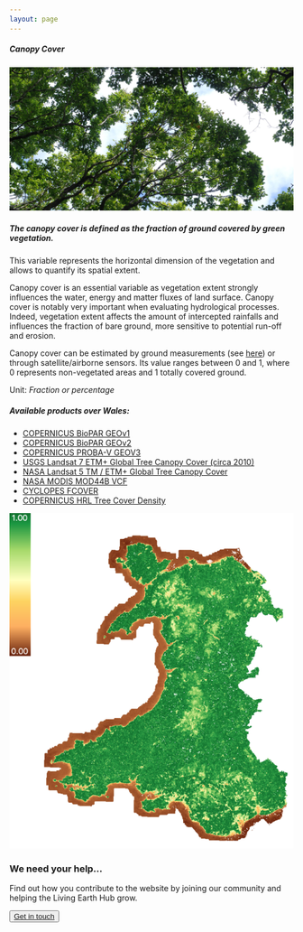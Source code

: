 ```yaml
---
layout: page
---
```


<!-- Content-section-start -->
<div class="container">
	<div class="row">
		<div class="col-12 mt-60">
			<h5 class="common-title">Canopy Cover</h5>
		</div>
		<div class="col-xs-12 col-sm-12 col-ms-9 col-lg-9 col-xl-9 col-xxl-9">
			<div class="common-image pb-5">
				<img src="/assets/img/Wales/Big/canopy-cover.jpg" class="img-fluid" alt="Canopy Cover">
			</div>
			<div>
				<h5 class="font-weight-bold">The canopy cover is defined as the fraction of ground covered by green vegetation.</h5>
				<div class="pt-4">
					<p>This variable represents the horizontal dimension of the vegetation and allows to quantify its spatial extent.</p>
					<p>Canopy cover is an essential variable as vegetation extent strongly influences the water, energy and matter fluxes of land surface. Canopy cover is notably very important when evaluating hydrological processes. Indeed, vegetation extent affects the amount of intercepted rainfalls and influences the fraction of bare ground, more sensitive to potential run-off and erosion.</p>
					<p>Canopy cover can be estimated by ground measurements (see <a href="https://livingearth.aber.ac.uk/data/ground-measurements/technics/canopy-cover-measurements/" target="_blank">here</a>) or through satellite/airborne sensors. Its value ranges between 0 and 1, where 0 represents non-vegetated areas and 1 totally covered ground.</p>
					<p>Unit: <i>Fraction or percentage</i></p>
				</div>
			</div>
			<div class="row">
				<div class="col-xs-12 col-sm-6 col-md-7 col-lg-8">
					<div class="py-5">
						<h5 class="font-weight-bold mb-4">Available products over Wales:</h5>
						<ul class="list-title">
							<li class="list-item"><a href="https://livingearth.aber.ac.uk/data/remote-sensing-algorithms/canopy-cover-algorithms/copernicus-biopar-geov1/" target="_blank">COPERNICUS BioPAR GEOv1</a></li>
							<li class="list-item"><a href="https://livingearth.aber.ac.uk/data/remote-sensing-algorithms/canopy-cover-algorithms/copernicus-biopar-geov2/" target="_blank">COPERNICUS BioPAR GEOv2</a></li>
							<li class="list-item"><a href="https://livingearth.aber.ac.uk/data/remote-sensing-algorithms/canopy-cover-algorithms/copernicus-biopar-geov3/" target="_blank">COPERNICUS PROBA-V GEOV3</a></li>
							<li class="list-item"><a href="https://livingearth.aber.ac.uk/data/remote-sensing-algorithms/canopy-cover-algorithms/usgs-landsat-7-etm-global-tree-canopy-cover-circa-2010/" target="_blank">USGS Landsat 7 ETM+ Global Tree Canopy Cover (circa 2010)</a></li>
							<li class="list-item"><a href="https://livingearth.aber.ac.uk/data/remote-sensing-algorithms/canopy-cover-algorithms/nasa-landsat-5tm-etm-global-tree-canopy-cover/" target="_blank">NASA Landsat 5 TM / ETM+ Global&nbsp;Tree Canopy Cover</a></li>
							<li class="list-item"><a href="https://livingearth.aber.ac.uk/data/remote-sensing-algorithms/canopy-cover-algorithms/nasa-modis-mod44b-vcf/" target="_blank">NASA MODIS MOD44B VCF</a></li>
							<li class="list-item"><a href="https://livingearth.aber.ac.uk/data/remote-sensing-algorithms/canopy-cover-algorithms/cyclopes-fcover/" target="_blank">CYCLOPES FCOVER</a></li>
							<li class="list-item"><a href="https://land.copernicus.eu/pan-european/high-resolution-layers/forests/tree-cover-density" target="_blank">COPERNICUS HRL Tree Cover Density</a></li>
						</ul>
					</div>
				</div>
				<div class="col-xs-12 col-sm-6 col-md-5 col-lg-4">
					<div class="pt-2 pb-5">
						<img src="/assets/img/Wales/maps/canopy-cover.png" class="img-fluid" alt="Map">
					</div>
				</div>
			</div>
		</div>
	</div>
</div>
<!-- Content-section-end -->

<!-- get-in-section-Start -->
<div class="container mb-100">
	<div class="get-in-section-main">
		<div class="get-in-section-dsc">
			<h3>We need your help&hellip;</h3>
			<p>Find out how you contribute to the website by joining our community and helping the Living Earth Hub grow.</p>
		</div>
		<button type="button"><a href="/contact/">Get in touch</a></button>
	</div>
</div>
<!-- get-in-section-End -->